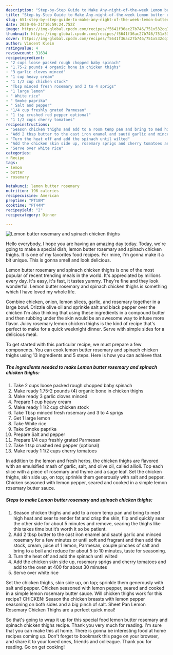 ```yaml
---
description: "Step-by-Step Guide to Make Any-night-of-the-week Lemon butter rosemary and spinach chicken thighs"
title: "Step-by-Step Guide to Make Any-night-of-the-week Lemon butter rosemary and spinach chicken thighs"
slug: 651-step-by-step-guide-to-make-any-night-of-the-week-lemon-butter-rosemary-and-spinach-chicken-thighs
date: 2020-06-21T16:59:24.752Z
image: https://img-global.cpcdn.com/recipes/f5641f36ac27b746/751x532cq70/lemon-butter-rosemary-and-spinach-chicken-thighs-recipe-main-photo.jpg
thumbnail: https://img-global.cpcdn.com/recipes/f5641f36ac27b746/751x532cq70/lemon-butter-rosemary-and-spinach-chicken-thighs-recipe-main-photo.jpg
cover: https://img-global.cpcdn.com/recipes/f5641f36ac27b746/751x532cq70/lemon-butter-rosemary-and-spinach-chicken-thighs-recipe-main-photo.jpg
author: Vincent Klein
ratingvalue: 4
reviewcount: 31634
recipeingredient:
- "2 cups loose packed rough chopped baby spinach"
- "1.75-2 pounds 4 organic bone in chicken thighs"
- "3 garlic cloves minced"
- "1 cup heavy cream"
- "1 1/2 cup chicken stock"
- "Tbsp minced fresh rosemary and 3 to 4 sprigs"
- "1 large lemon"
- " White rice"
- " Smoke paprika"
- " Salt and pepper"
- "1/4 cup freshly grated Parmesan"
- "1 tsp crushed red pepper optional"
- "1 1/2 cups cherry tomatoes"
recipeinstructions:
- "Season chicken thighs and add to a room temp pan and bring to med high heat and sear to render fat and crisp the skin, flip and quickly sear the other side for about 5 minutes and remove, searing the thighs like this takes time but it’s worth it so be patient."
- "Add 2 tbsp butter to the cast iron enamel and sauté garlic and minced rosemary for a few minutes or until soft and fragrant and then add the stock, cream, juice of 1 lemon, Parmesan, couple pinches of salt and bring to a boil and reduce for about 5 to 10 minutes, taste for seasoning."
- "Turn the heat off and add the spinach until wilted"
- "Add the chicken skin side up, rosemary sprigs and cherry tomatoes and add to the oven at 400 for about 30 minutes"
- "Serve over white rice"
categories:
- Recipe
tags:
- lemon
- butter
- rosemary

katakunci: lemon butter rosemary 
nutrition: 196 calories
recipecuisine: American
preptime: "PT18M"
cooktime: "PT44M"
recipeyield: "2"
recipecategory: Dinner

---
```



![Lemon butter rosemary and spinach chicken thighs](https://img-global.cpcdn.com/recipes/f5641f36ac27b746/751x532cq70/lemon-butter-rosemary-and-spinach-chicken-thighs-recipe-main-photo.jpg)

Hello everybody, I hope you are having an amazing day today. Today, we're going to make a special dish, lemon butter rosemary and spinach chicken thighs. It is one of my favorites food recipes. For mine, I'm gonna make it a bit unique. This is gonna smell and look delicious.

Lemon butter rosemary and spinach chicken thighs is one of the most popular of recent trending meals in the world. It's appreciated by millions every day. It's easy, it's fast, it tastes yummy. They're fine and they look wonderful. Lemon butter rosemary and spinach chicken thighs is something which I have loved my whole life.

Combine chicken, onion, lemon slices, garlic, and rosemary together in a large bowl. Drizzle olive oil and sprinkle salt and black pepper over the chicken I&#39;m also thinking that using these ingredients in a compound butter and then rubbing under the skin would be an awesome way to infuse more flavor. Juicy rosemary lemon chicken thighs is the kind of recipe that&#39;s perfect to make for a quick weeknight dinner. Serve with simple sides for a delicious meal.


To get started with this particular recipe, we must prepare a few components. You can cook lemon butter rosemary and spinach chicken thighs using 13 ingredients and 5 steps. Here is how you can achieve that.

<!--inarticleads1-->

##### The ingredients needed to make Lemon butter rosemary and spinach chicken thighs:

1. Take 2 cups loose packed rough chopped baby spinach
1. Make ready 1.75-2 pounds (4) organic bone in chicken thighs
1. Make ready 3 garlic cloves minced
1. Prepare 1 cup heavy cream
1. Make ready 1 1/2 cup chicken stock
1. Take Tbsp minced fresh rosemary and 3 to 4 sprigs
1. Get 1 large lemon
1. Take  White rice
1. Take  Smoke paprika
1. Prepare  Salt and pepper
1. Prepare 1/4 cup freshly grated Parmesan
1. Take 1 tsp crushed red pepper (optional)
1. Make ready 1 1/2 cups cherry tomatoes


In addition to the lemon and fresh herbs, the chicken thighs are flavored with an emulsified mash of garlic, salt, and olive oil, called allioli. Top each slice with a piece of rosemary and thyme and a sage leaf. Set the chicken thighs, skin side up, on top; sprinkle them generously with salt and pepper. Chicken seasoned with lemon pepper, seared and cooked in a simple lemon rosemary butter sauce. 

<!--inarticleads2-->

##### Steps to make Lemon butter rosemary and spinach chicken thighs:

1. Season chicken thighs and add to a room temp pan and bring to med high heat and sear to render fat and crisp the skin, flip and quickly sear the other side for about 5 minutes and remove, searing the thighs like this takes time but it’s worth it so be patient.
1. Add 2 tbsp butter to the cast iron enamel and sauté garlic and minced rosemary for a few minutes or until soft and fragrant and then add the stock, cream, juice of 1 lemon, Parmesan, couple pinches of salt and bring to a boil and reduce for about 5 to 10 minutes, taste for seasoning.
1. Turn the heat off and add the spinach until wilted
1. Add the chicken skin side up, rosemary sprigs and cherry tomatoes and add to the oven at 400 for about 30 minutes
1. Serve over white rice


Set the chicken thighs, skin side up, on top; sprinkle them generously with salt and pepper. Chicken seasoned with lemon pepper, seared and cooked in a simple lemon rosemary butter sauce. Will chicken thighs work for this recipe? CHICKEN: Season the chicken breasts with lemon pepper seasoning on both sides and a big pinch of salt. Sheet Pan Lemon Rosemary Chicken Thighs are a perfect quick meal! 

So that's going to wrap it up for this special food lemon butter rosemary and spinach chicken thighs recipe. Thank you very much for reading. I'm sure that you can make this at home. There is gonna be interesting food at home recipes coming up. Don't forget to bookmark this page on your browser, and share it to your loved ones, friends and colleague. Thank you for reading. Go on get cooking!
